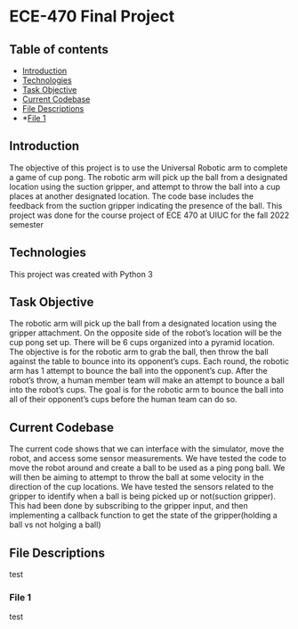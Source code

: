 # ECE-470 Final Project

## Table of contents
* [Introduction](#introduction)
* [Technologies](#technologies)
* [Task Objective](#task-objective)
* [Current Codebase](#current-codebase)
* [File Descriptions](#file-descriptions)
* *[File 1](#file-1)


## Introduction
The objective of this project is to use the Universal Robotic arm to complete a game of cup pong. The robotic arm will pick up the ball from a designated location using the suction gripper, and attempt to throw the ball into a cup places at another designated location. The code base includes the feedback from the suction gripper indicating the presence of the ball.
This project was done for the course project of ECE 470 at UIUC for the fall 2022 semester
	
## Technologies
This project was created with Python 3
	
## Task Objective
The robotic arm will pick up the ball from a designated location using the gripper attachment. On the opposite side of the robot’s location will be the cup pong set up. There will be 6 cups organized into a pyramid location. The objective is for the robotic arm to grab the ball, then throw the ball against the table to bounce into its opponent’s cups. Each round, the robotic arm has 1 attempt to bounce the ball into the opponent’s cup. After the robot’s throw, a human member team will make an attempt to bounce a ball into the robot’s cups. The goal is for the robotic arm to bounce the ball into all of their opponent’s cups before the human team can do so.

## Current Codebase
The current code shows that we can interface with the simulator, move the robot, and  access some sensor measurements. We have tested the code to move the robot around and create a ball to be used as a ping pong ball. We will then be aiming to attempt to throw the ball at some velocity in the direction of the cup locations.
We have tested the sensors related to the gripper to identify when a ball is being picked up or not(suction gripper). This had been done by subscribing to the gripper input, and then implementing a callback function to get the state of the gripper(holding a ball vs not holging a ball)

## File Descriptions
test
### File 1
test

